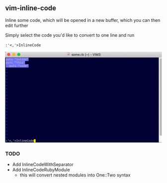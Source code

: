 ## vim-inline-code

Inline some code, which will be opened in a new buffer, which you can then edit further

Simply select the code you'd like to convert to one line and run

`:'<,'>InlineCode`

<img src='inline.gif' />


### TODO

* Add InlineCodeWithSeparator
* Add InlineCodeRubyModule
  * this will convert nested modules into One::Two syntax
